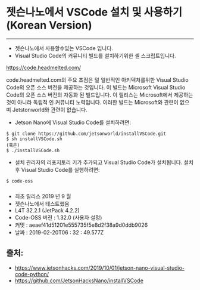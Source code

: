# 젯슨나노에서 VSCode 설치 및 사용하기 (Korean Version)
***

* 젯슨나노에서 사용할수있는 VSCode 입니다.
* Visual Studio Code의 커뮤니티 빌드를 설치하기위한 셸 스크립트입니다.

https://code.headmelted.com/

code.headmelted.com의 주요 초점은 덜 일반적인 아키텍처를위한 Visual Studio Code의 오픈 소스 버전을 제공하는 것입니다. 이 빌드는 Microsoft Visual Studio Code의 오픈 소스 버전의 자동화 된 빌드입니다. 이 릴리스는 Microsoft에서 제공하는 것이 아니라 독립적 인 커뮤니티 노력입니다. 이러한 빌드는 Microsoft와 관련이 없으며 Jetstonworld와 관련이 없습니다.

* Jetson Nano에 Visual Studio Code를 설치하려면:

```
$ git clone https://github.com/jetsonworld/installVSCode.git
$ sh installVSCode.sh
(혹은)
$ ./installVSCode.sh
```

* 설치 관리자의 리포지토리 키가 추가되고 Visual Studio Code가 설치됩니다. 설치 후 Visual Studio Code를 실행하려면:

```
$ code-oss
```

<h3></h3>

<ul><li>최초 릴리스 2019 년 9 월</li>
<li>젯슨나노에서 테스트했음</li>
<li>L4T 32.2.1 (JetPack 4.2.2)</li>
<li>Code-OSS 버전 : 1.32.0 (사용자 설정)</li>
<li>커밋 : aeaef41d51201e555735f5e8d2f38a9d0ddb9026</li>
<li>날짜 : 2019-02-20T06 : 32 : 49.577Z</li>
</ul>

## 출처:

* https://www.jetsonhacks.com/2019/10/01/jetson-nano-visual-studio-code-python/
* https://github.com/JetsonHacksNano/installVSCode
